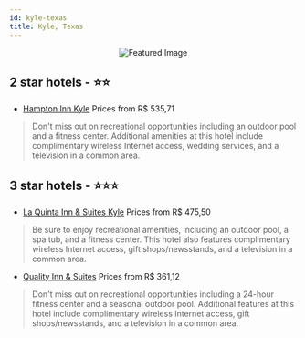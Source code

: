 ```yaml
---
id: kyle-texas
title: Kyle, Texas
---
```


<center><img src="https://i.travelapi.com/hotels/17000000/16280000/16272400/16272354/faddeae9_z.jpg" alt="Featured Image" /></center>


##  2 star hotels - ⭐️⭐️

-    [Hampton Inn Kyle](https://us.hurb.com/hotels/kyle/hampton-inn-kyle-JNP-JP02717K?cmp=18055) Prices from R$ 535,71
   > Don't miss out on recreational opportunities including an outdoor pool and a fitness center. Additional amenities at this hotel include complimentary wireless Internet access, wedding services, and a television in a common area.

##  3 star hotels - ⭐️⭐️⭐️

-    [La Quinta Inn & Suites Kyle](https://us.hurb.com/hotels/kyle/la-quinta-inn-suites-kyle-JNP-JP095423?cmp=18055) Prices from R$ 475,50
   > Be sure to enjoy recreational amenities, including an outdoor pool, a spa tub, and a fitness center. This hotel also features complimentary wireless Internet access, gift shops/newsstands, and a television in a common area.
-    [Quality Inn & Suites](https://us.hurb.com/hotels/kyle/quality-inn-suites-JNP-JP191135?cmp=18055) Prices from R$ 361,12
   > Don't miss out on recreational opportunities including a 24-hour fitness center and a seasonal outdoor pool. Additional features at this hotel include complimentary wireless Internet access, gift shops/newsstands, and a television in a common area.
